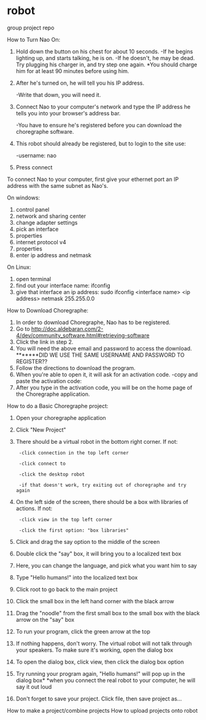 # robot
group project repo

How to Turn Nao On:
1. Hold down the button on his chest for about 10 seconds.
    -If he begins lighting up, and starts talking, he is on.
    -If he doesn't, he may be dead. Try plugging his charger in, and try step one again.
        *You should charge him for at least 90 minutes before using him. 
2. After he's turned on, he will tell you his IP address.

    -Write that down, you will need it.
3. Connect Nao to your computer's network and type the IP address he tells you into your browser's address bar.

    -You have to ensure he's registered before you can download the choregraphe software.
4. This robot should already be registered, but to login to the site use:

    -username: nao
5. Press connect
    
To connect Nao to your computer, first give your ethernet port an IP address with the same subnet as Nao's.

On windows:

1. control panel
2. network and sharing center
3. change adapter settings
4. pick an interface
5. properties
6. internet protocol v4
7. properties
8. enter ip address and netmask

On Linux:
1. open terminal
2. find out your interface name:
    ifconfig
3. give that interface an ip address:
    sudo ifconfig \<interface name\> \<ip address\> netmask 255.255.0.0

How to Download Choregraphe:
1. In order to download Choregraphe, Nao has to be registered.
2. Go to http://doc.aldebaran.com/2-4/dev/community_software.html#retrieving-software
3. Click the link in step 2.
4. You will need the above email and password to access the download. *******DID WE USE THE SAME USERNAME AND PASSWORD TO REGISTER??
5. Follow the directions to download the program.
6. When you're able to open it, it will ask for an activation code.
    -copy and paste the activation code:
7. After you type in the activation code, you will be on the home page of the Choregraphe application. 

How to do a Basic Choregraphe project:
1. Open your choregraphe application
2. Click "New Project"
3. There should be a virtual robot in the bottom right corner. If not:

        -click connection in the top left corner
        
        -click connect to
        
        -click the desktop robot
        
        -if that doesn't work, try exiting out of choregraphe and try again
        
4. On the left side of the screen, there should be a box with libraries of actions. If not:

        -click view in the top left corner
        
        -click the first option: "box libraries"
        
5. Click and drag the say option to the middle of the screen
6. Double click the "say" box, it will bring you to a localized text box
7. Here, you can change the language, and pick what you want him to say
8. Type "Hello humans!" into the localized text box
9. Click root to go back to the main project
10. Click the small box in the left hand corner with the black arrow
11. Drag the "noodle" from the first small box to the small box with the black arrow on the "say" box
12. To run your program, click the green arrow at the top
13. If nothing happens, don't worry. The virtual robot will not talk through your speakers. To make sure it's working, open the dialog box
14. To open the dialog box, click view, then click the dialog box option
15. Try running your program again, "Hello humans!" will pop up in the dialog box*
    *when you connect the real robot to your computer, he will say it out loud
16. Don't forget to save your project. Click file, then save project as...




How to make a project/combine projects
How to upload projects onto robot
